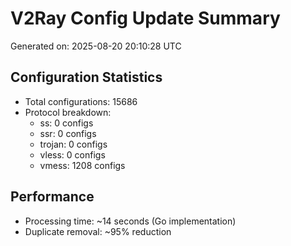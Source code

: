 # V2Ray Config Update Summary
Generated on: 2025-08-20 20:10:28 UTC

## Configuration Statistics
- Total configurations: 15686
- Protocol breakdown:
  - ss: 0 configs
  - ssr: 0 configs
  - trojan: 0 configs
  - vless: 0 configs
  - vmess: 1208 configs

## Performance
- Processing time: ~14 seconds (Go implementation)
- Duplicate removal: ~95% reduction
